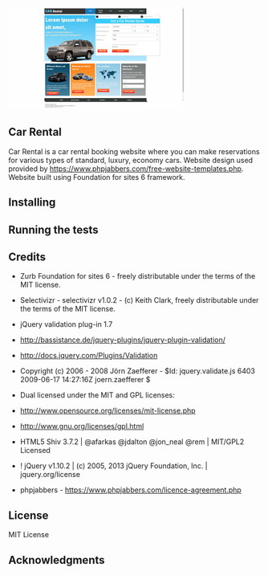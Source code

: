 ![Car Rental](/www-car-rental-website-home-page-large.jpg)

## Car Rental
Car Rental is a car rental booking website where you can make reservations for various types of standard,  luxury, economy cars. Website design used provided by https://www.phpjabbers.com/free-website-templates.php. Website built using Foundation for sites 6 framework. 


## Installing


## Running the tests


## Credits

* Zurb Foundation for sites 6 - freely distributable under the terms of the MIT license.

* Selectivizr - selectivizr v1.0.2 - (c) Keith Clark, freely distributable under the terms of the MIT license.


* jQuery validation plug-in 1.7

 - http://bassistance.de/jquery-plugins/jquery-plugin-validation/
 - http://docs.jquery.com/Plugins/Validation

 - Copyright (c) 2006 - 2008 Jörn Zaefferer - $Id: jquery.validate.js 6403 2009-06-17 14:27:16Z joern.zaefferer $

 - Dual licensed under the MIT and GPL licenses:
 - http://www.opensource.org/licenses/mit-license.php
 - http://www.gnu.org/licenses/gpl.html

* HTML5 Shiv 3.7.2 | @afarkas @jdalton @jon_neal @rem | MIT/GPL2 Licensed


* ! jQuery v1.10.2 | (c) 2005, 2013 jQuery Foundation, Inc. | jquery.org/license

* phpjabbers - https://www.phpjabbers.com/licence-agreement.php



## License

MIT License


## Acknowledgments





